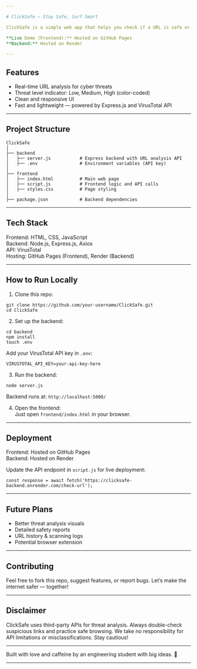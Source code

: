```yaml
---

# ClickSafe — Stay Safe, Surf Smart  

ClickSafe is a simple web app that helps you check if a URL is safe or risky. Using AI and cybersecurity APIs, it analyzes links and lets you know the risk level — so you avoid phishing traps and malware.  

**Live Demo (Frontend):** Hosted on GitHub Pages  
**Backend:** Hosted on Render  

---
```


## Features  

- Real-time URL analysis for cyber threats  
- Threat level indicator: Low, Medium, High (color-coded)  
- Clean and responsive UI  
- Fast and lightweight — powered by Express.js and VirusTotal API  

---

## Project Structure  

```
ClickSafe
│
├── backend
│   ├── server.js           # Express backend with URL analysis API
│   ├── .env                # Environment variables (API key)
│
├── frontend
│   ├── index.html          # Main web page
│   ├── script.js           # Frontend logic and API calls
│   ├── styles.css          # Page styling
│
├── package.json            # Backend dependencies
```

---

## Tech Stack  

Frontend: HTML, CSS, JavaScript  
Backend: Node.js, Express.js, Axios  
API: VirusTotal  
Hosting: GitHub Pages (Frontend), Render (Backend)  

---

## How to Run Locally  

1. Clone this repo:  
```
git clone https://github.com/your-username/ClickSafe.git
cd ClickSafe
```

2. Set up the backend:  
```
cd backend
npm install
touch .env
```
Add your VirusTotal API key in `.env`:  
```
VIRUSTOTAL_API_KEY=your-api-key-here
```

3. Run the backend:  
```
node server.js
```
Backend runs at: `http://localhost:5000/`

4. Open the frontend:  
Just open `frontend/index.html` in your browser.

---

## Deployment  

Frontend: Hosted on GitHub Pages  
Backend: Hosted on Render  

Update the API endpoint in `script.js` for live deployment:  
```
const response = await fetch('https://clicksafe-backend.onrender.com/check-url');
```

---

## Future Plans  

- Better threat analysis visuals  
- Detailed safety reports  
- URL history & scanning logs  
- Potential browser extension  

---

## Contributing  

Feel free to fork this repo, suggest features, or report bugs. Let’s make the internet safer — together!  

---

## Disclaimer  

ClickSafe uses third-party APIs for threat analysis. Always double-check suspicious links and practice safe browsing. We take no responsibility for API limitations or misclassifications. Stay cautious!  

---

Built with love and caffeine by an engineering student with big ideas. 🚀  

---
